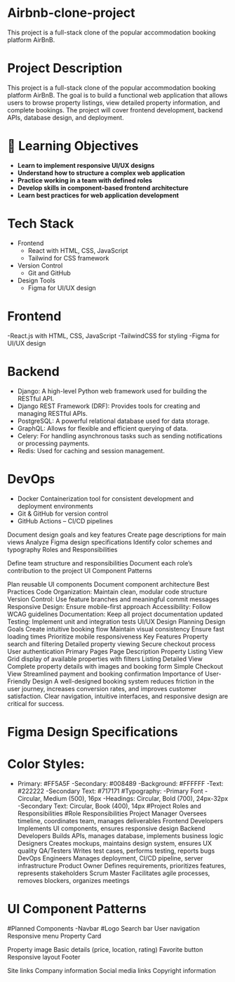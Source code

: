 # Airbnb-clone-project
This project is a full-stack clone of the popular accommodation booking platform AirBnB.

# Project Description
This project is a full-stack clone of the popular accommodation booking platform AirBnB. The goal is to build a functional web application that allows users to browse property listings, view detailed property information, and complete bookings. The project will cover frontend development, backend APIs, database design, and deployment.

# 🎯 Learning Objectives
- **Learn to implement responsive UI/UX designs**
- **Understand how to structure a complex web application**
- **Practice working in a team with defined roles**
- **Develop skills in component-based frontend architecture**
- **Learn best practices for web application development**
# Tech Stack
- Frontend
   -  React with  HTML, CSS, JavaScript
   -  Tailwind for CSS framework
- Version Control
   -   Git and GitHub
- Design Tools
   -   Figma for UI/UX design
 
# Frontend
-React.js with HTML, CSS, JavaScript
-TailwindCSS for styling
-Figma for UI/UX design
# Backend
- Django: A high-level Python web framework used for building the RESTful API.
- Django REST Framework (DRF): Provides tools for creating and managing RESTful APIs.
- PostgreSQL: A powerful relational database used for data storage.
- GraphQL: Allows for flexible and efficient querying of data.
- Celery: For handling asynchronous tasks such as sending notifications or processing payments.
- Redis: Used for caching and session management.
# DevOps
- Docker Containerization tool for consistent development and deployment environments
- Git & GitHub for version control
- GitHub Actions – CI/CD pipelines


Document design goals and key features
Create page descriptions for main views
Analyze Figma design specifications
Identify color schemes and typography
Roles and Responsibilities

Define team structure and responsibilities
Document each role’s contribution to the project
UI Component Patterns

Plan reusable UI components
Document component architecture
Best Practices
Code Organization: Maintain clean, modular code structure
Version Control: Use feature branches and meaningful commit messages
Responsive Design: Ensure mobile-first approach
Accessibility: Follow WCAG guidelines
Documentation: Keep all project documentation updated
Testing: Implement unit and integration tests
UI/UX Design Planning
Design Goals
Create intuitive booking flow
Maintain visual consistency
Ensure fast loading times
Prioritize mobile responsiveness
Key Features
Property search and filtering
Detailed property viewing
Secure checkout process
User authentication
Primary Pages
Page	Description
Property Listing View	Grid display of available properties with filters
Listing Detailed View	Complete property details with images and booking form
Simple Checkout View	Streamlined payment and booking confirmation
Importance of User-Friendly Design
A well-designed booking system reduces friction in the user journey, increases conversion rates, and improves customer satisfaction. Clear navigation, intuitive interfaces, and responsive design are critical for success.

# Figma Design Specifications
  # Color Styles:
   - Primary: #FF5A5F
   -Secondary: #008489
   -Background: #FFFFFF
   -Text: #222222
   -Secondary Text: #717171
 #Typography:
  -Primary Font
  -Circular, Medium (500), 16px
  -Headings: Circular, Bold (700), 24px-32px
  -Secondary Text: Circular, Book (400), 14px
#Project Roles and Responsibilities
  #Role	Responsibilities
Project Manager	Oversees timeline, coordinates team, manages deliverables
Frontend Developers	Implements UI components, ensures responsive design
Backend Developers	Builds APIs, manages database, implements business logic
Designers	Creates mockups, maintains design system, ensures UX quality
QA/Testers	Writes test cases, performs testing, reports bugs
DevOps Engineers	Manages deployment, CI/CD pipeline, server infrastructure
Product Owner	Defines requirements, prioritizes features, represents stakeholders
Scrum Master	Facilitates agile processes, removes blockers, organizes meetings
# UI Component Patterns
  #Planned Components
    -Navbar
  #Logo
Search bar
User navigation
Responsive menu
Property Card

Property image
Basic details (price, location, rating)
Favorite button
Responsive layout
Footer

Site links
Company information
Social media links
Copyright information
